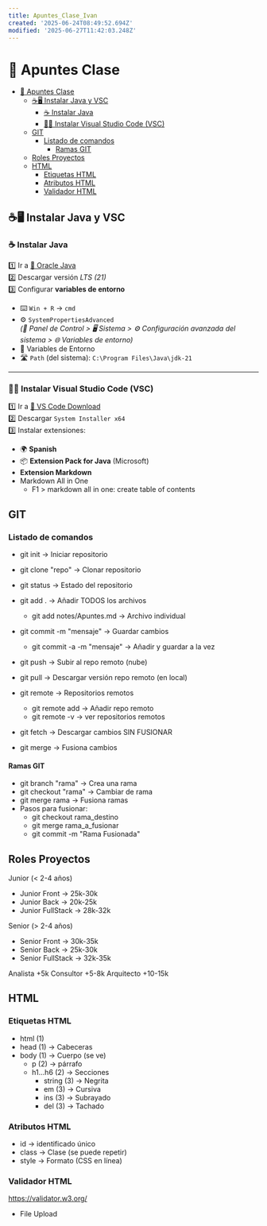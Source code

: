 ```yaml
---
title: Apuntes_Clase_Ivan
created: '2025-06-24T08:49:52.694Z'
modified: '2025-06-27T11:42:03.248Z'
---
```


# 📘 Apuntes Clase

- [📘 Apuntes Clase](#-apuntes-clase)
  - [☕🖥️ Instalar Java y VSC](#️-instalar-java-y-vsc)
    - [☕ Instalar Java](#-instalar-java)
    - [🧑‍💻 Instalar Visual Studio Code (VSC)](#-instalar-visual-studio-code-vsc)
  - [GIT](#git)
    - [Listado de comandos](#listado-de-comandos)
      - [Ramas GIT](#ramas-git)
  - [Roles Proyectos](#roles-proyectos)
  - [HTML](#html)
    - [Etiquetas HTML](#etiquetas-html)
    - [Atributos HTML](#atributos-html)
    - [Validador HTML](#validador-html)


## ☕🖥️ Instalar Java y VSC

### ☕ Instalar Java  
1️⃣ Ir a [🔗 Oracle Java](https://www.oracle.com/es/java/technologies/downloads/)  
2️⃣ Descargar versión *LTS (21)*  
3️⃣ Configurar **variables de entorno**  
   - ⌨️ `Win + R` → `cmd`  
   - ⚙️ `SystemPropertiesAdvanced`  
     *(📁 Panel de Control > 🖥️ Sistema > ⚙️ Configuración avanzada del sistema > 🌐 Variables de entorno)*  
   - 🧬 Variables de Entorno  
   - 🛣️ `Path` (del sistema): `C:\Program Files\Java\jdk-21`

---

### 🧑‍💻 Instalar Visual Studio Code (VSC)  
1️⃣ Ir a [🔗 VS Code Download](https://code.visualstudio.com/download#)  
2️⃣ Descargar `System Installer x64`  
3️⃣ Instalar extensiones:  
   - 🌍 **Spanish**  
   - 📦 **Extension Pack for Java** (Microsoft)
   - **Extension Markdown**
   - Markdown All in One
     - F1 > markdown all in one: create table of contents

## GIT

### Listado de comandos

- git init -> Iniciar repositorio
- git clone "repo" -> Clonar repositorio

- git status -> Estado del repositorio
- git add . -> Añadir TODOS los archivos
  - git add notes/Apuntes.md -> Archivo individual
- git commit -m "mensaje" -> Guardar cambios
  - git commit -a -m "mensaje" -> Añadir y guardar a la vez
- git push -> Subir al repo remoto (nube)
- git pull -> Descargar versión repo remoto (en local)

- git remote -> Repositorios remotos
  - git remote add -> Añadir repo remoto
  - git remote -v -> ver repositorios remotos
- git fetch -> Descargar cambios SIN FUSIONAR
- git merge -> Fusiona cambios

#### Ramas GIT

- git branch "rama" -> Crea una rama
- git checkout "rama" -> Cambiar de rama
- git merge rama -> Fusiona ramas
- Pasos para fusionar:
  - git checkout rama_destino
  - git merge rama_a_fusionar
  - git commit -m "Rama Fusionada"

## Roles Proyectos
Junior (< 2-4 años)
- Junior Front -> 25k-30k
- Junior Back -> 20k-25k
- Junior FullStack -> 28k-32k

Senior (> 2-4 años)
- Senior Front -> 30k-35k
- Senior Back -> 25k-30k
- Senior FullStack -> 32k-35k

Analista  +5k
Consultor +5-8k
Arquitecto +10-15k

## HTML

### Etiquetas HTML

- html (1) 
- head (1) -> Cabeceras
- body (1) -> Cuerpo (se ve)
  - p (2) -> párrafo
  - h1...h6 (2) -> Secciones
    - string (3) -> Negrita
    - em (3) -> Cursiva
    - ins (3) -> Subrayado
    - del (3) -> Tachado


### Atributos HTML

- id -> identificado único
- class -> Clase (se puede repetir)
- style -> Formato (CSS en línea)

### Validador HTML

https://validator.w3.org/
- File Upload



   
